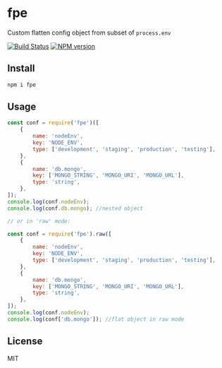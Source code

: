 # fpe

Custom flatten config object from subset of `process.env`

[![Build Status][travis-image]][travis-url]
[![NPM version][npm-image]][npm-url]

## Install

```bash
npm i fpe
```

## Usage

```js
const conf = require('fpe')([
    {
        name: 'nodeEnv',
        key: 'NODE_ENV',
        type: ['development', 'staging', 'production', 'testing'],
    },
    {
        name: 'db.mongo',
        key: ['MONGO_STRING', 'MONGO_URI', 'MONGO_URL'],
        type: 'string',
    },
]);
console.log(conf.nodeEnv);
console.log(conf.db.mongo); //nested object

// or in 'raw' mode:

const conf = require('fpe').raw([
    {
        name: 'nodeEnv',
        key: 'NODE_ENV',
        type: ['development', 'staging', 'production', 'testing'],
    },
    {
        name: 'db.mongo',
        key: ['MONGO_STRING', 'MONGO_URI', 'MONGO_URL'],
        type: 'string',
    },
]);
console.log(conf.nodeEnv);
console.log(conf['db.mongo']); //flat object in raw mode
```

## License

MIT

[npm-url]: https://npmjs.org/package/fpe
[npm-image]: https://badge.fury.io/js/fpe.svg
[travis-url]: https://travis-ci.org/astur/fpe
[travis-image]: https://travis-ci.org/astur/fpe.svg?branch=master